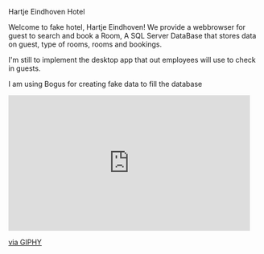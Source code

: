 Hartje Eindhoven Hotel

Welcome to fake hotel, Hartje Eindhoven!
We provide a webbrowser for guest to search and book a Room,
A SQL Server DataBase that stores data on guest, type of rooms, rooms and bookings.

I'm still to implement the desktop app that out employees will use to check in guests.

I am using Bogus for creating fake data to fill the database

<iframe src="https://giphy.com/embed/LRlmTy4AaBMLr5C6ry" width="480" height="270" frameBorder="0" class="giphy-embed" allowFullScreen></iframe><p><a href="https://giphy.com/gifs/LRlmTy4AaBMLr5C6ry">via GIPHY</a></p>
